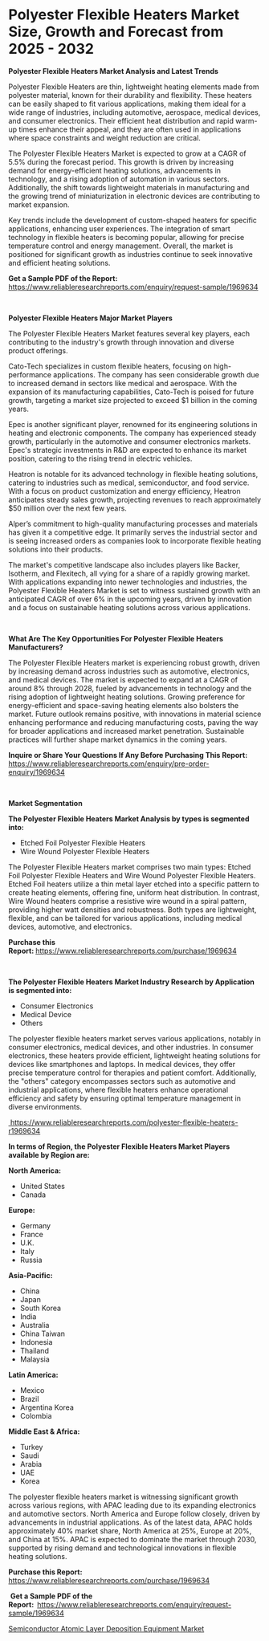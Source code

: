 <p><h1>Polyester Flexible Heaters Market Size, Growth and Forecast from 2025 - 2032</h1></p><p><strong>Polyester Flexible Heaters Market Analysis and Latest Trends</strong></p>
<p><p>Polyester Flexible Heaters are thin, lightweight heating elements made from polyester material, known for their durability and flexibility. These heaters can be easily shaped to fit various applications, making them ideal for a wide range of industries, including automotive, aerospace, medical devices, and consumer electronics. Their efficient heat distribution and rapid warm-up times enhance their appeal, and they are often used in applications where space constraints and weight reduction are critical.</p><p>The Polyester Flexible Heaters Market is expected to grow at a CAGR of 5.5% during the forecast period. This growth is driven by increasing demand for energy-efficient heating solutions, advancements in technology, and a rising adoption of automation in various sectors. Additionally, the shift towards lightweight materials in manufacturing and the growing trend of miniaturization in electronic devices are contributing to market expansion. </p><p>Key trends include the development of custom-shaped heaters for specific applications, enhancing user experiences. The integration of smart technology in flexible heaters is becoming popular, allowing for precise temperature control and energy management. Overall, the market is positioned for significant growth as industries continue to seek innovative and efficient heating solutions.</p></p>
<p><strong>Get a Sample PDF of the Report:&nbsp;</strong> <a href="https://www.reliableresearchreports.com/enquiry/request-sample/1969634?utm_campaign=2380&utm_medium=2&utm_source=Github&utm_content=ia&utm_term=13022025&utm_id=polyester-flexible-heaters">https://www.reliableresearchreports.com/enquiry/request-sample/1969634</a></p>
<p>&nbsp;</p>
<p><strong>Polyester Flexible Heaters Major Market Players</strong></p>
<p><p>The Polyester Flexible Heaters Market features several key players, each contributing to the industry's growth through innovation and diverse product offerings.</p><p>Cato-Tech specializes in custom flexible heaters, focusing on high-performance applications. The company has seen considerable growth due to increased demand in sectors like medical and aerospace. With the expansion of its manufacturing capabilities, Cato-Tech is poised for future growth, targeting a market size projected to exceed $1 billion in the coming years.</p><p>Epec is another significant player, renowned for its engineering solutions in heating and electronic components. The company has experienced steady growth, particularly in the automotive and consumer electronics markets. Epec's strategic investments in R&D are expected to enhance its market position, catering to the rising trend in electric vehicles.</p><p>Heatron is notable for its advanced technology in flexible heating solutions, catering to industries such as medical, semiconductor, and food service. With a focus on product customization and energy efficiency, Heatron anticipates steady sales growth, projecting revenues to reach approximately $50 million over the next few years.</p><p>Alper’s commitment to high-quality manufacturing processes and materials has given it a competitive edge. It primarily serves the industrial sector and is seeing increased orders as companies look to incorporate flexible heating solutions into their products.</p><p>The market's competitive landscape also includes players like Backer, Isotherm, and Flexitech, all vying for a share of a rapidly growing market. With applications expanding into newer technologies and industries, the Polyester Flexible Heaters Market is set to witness sustained growth with an anticipated CAGR of over 6% in the upcoming years, driven by innovation and a focus on sustainable heating solutions across various applications.</p></p>
<p>&nbsp;</p>
<p><strong>What Are The Key Opportunities For Polyester Flexible Heaters Manufacturers?</strong></p>
<p><p>The Polyester Flexible Heaters market is experiencing robust growth, driven by increasing demand across industries such as automotive, electronics, and medical devices. The market is expected to expand at a CAGR of around 8% through 2028, fueled by advancements in technology and the rising adoption of lightweight heating solutions. Growing preference for energy-efficient and space-saving heating elements also bolsters the market. Future outlook remains positive, with innovations in material science enhancing performance and reducing manufacturing costs, paving the way for broader applications and increased market penetration. Sustainable practices will further shape market dynamics in the coming years.</p></p>
<p><strong>Inquire or Share Your Questions If Any Before Purchasing This Report:</strong> <a href="https://www.reliableresearchreports.com/enquiry/pre-order-enquiry/1969634?utm_campaign=2380&utm_medium=2&utm_source=Github&utm_content=ia&utm_term=13022025&utm_id=polyester-flexible-heaters">https://www.reliableresearchreports.com/enquiry/pre-order-enquiry/1969634</a></p>
<p>&nbsp;</p>
<p><strong>Market Segmentation</strong></p>
<p><strong>The Polyester Flexible Heaters Market Analysis by types is segmented into:</strong></p>
<p><ul><li>Etched Foil Polyester Flexible Heaters</li><li>Wire Wound Polyester Flexible Heaters</li></ul></p>
<p><p>The Polyester Flexible Heaters market comprises two main types: Etched Foil Polyester Flexible Heaters and Wire Wound Polyester Flexible Heaters. Etched Foil heaters utilize a thin metal layer etched into a specific pattern to create heating elements, offering fine, uniform heat distribution. In contrast, Wire Wound heaters comprise a resistive wire wound in a spiral pattern, providing higher watt densities and robustness. Both types are lightweight, flexible, and can be tailored for various applications, including medical devices, automotive, and electronics.</p></p>
<p><strong>Purchase this Report:&nbsp;</strong><a href="https://www.reliableresearchreports.com/purchase/1969634?utm_campaign=2380&utm_medium=2&utm_source=Github&utm_content=ia&utm_term=13022025&utm_id=polyester-flexible-heaters">https://www.reliableresearchreports.com/purchase/1969634</a></p>
<p>&nbsp;</p>
<p><strong>The Polyester Flexible Heaters Market Industry Research by Application is segmented into:</strong></p>
<p><ul><li>Consumer Electronics</li><li>Medical Device</li><li>Others</li></ul></p>
<p><p>The polyester flexible heaters market serves various applications, notably in consumer electronics, medical devices, and other industries. In consumer electronics, these heaters provide efficient, lightweight heating solutions for devices like smartphones and laptops. In medical devices, they offer precise temperature control for therapies and patient comfort. Additionally, the "others" category encompasses sectors such as automotive and industrial applications, where flexible heaters enhance operational efficiency and safety by ensuring optimal temperature management in diverse environments.</p></p>
<p><a href="https://www.reliableresearchreports.com/polyester-flexible-heaters-r1969634?utm_campaign=2380&utm_medium=2&utm_source=Github&utm_content=ia&utm_term=13022025&utm_id=polyester-flexible-heaters">&nbsp;https://www.reliableresearchreports.com/polyester-flexible-heaters-r1969634</a></p>
<p><strong>In terms of Region, the Polyester Flexible Heaters Market Players available by Region are:</strong></p>
<p>
    <p> <strong> North America: </strong>
        <ul>
            <li>United States</li>
            <li>Canada</li>
        </ul>
        </p> 
    <p> <strong> Europe: </strong>
        <ul>
            <li>Germany</li>
            <li>France</li>
            <li>U.K.</li>
            <li>Italy</li>
            <li>Russia</li>
        </ul>
        </p> 
    <p> <strong> Asia-Pacific: </strong>
        <ul>
            <li>China</li>
            <li>Japan</li>
            <li>South Korea</li>
            <li>India</li>
            <li>Australia</li>
            <li>China Taiwan</li>
            <li>Indonesia</li>
            <li>Thailand</li>
            <li>Malaysia</li>
        </ul>
        </p> 
    <p> <strong> Latin America: </strong>
        <ul>
            <li>Mexico</li>
            <li>Brazil</li>
            <li>Argentina Korea</li>
            <li>Colombia</li>
        </ul>
        </p> 
    <p> <strong> Middle East & Africa: </strong>
        <ul>
            <li>Turkey</li>
            <li>Saudi</li>
            <li>Arabia</li>
            <li>UAE</li>
            <li>Korea</li>
        </ul>
    </p>
    </p>
<p><p>The polyester flexible heaters market is witnessing significant growth across various regions, with APAC leading due to its expanding electronics and automotive sectors. North America and Europe follow closely, driven by advancements in industrial applications. As of the latest data, APAC holds approximately 40% market share, North America at 25%, Europe at 20%, and China at 15%. APAC is expected to dominate the market through 2030, supported by rising demand and technological innovations in flexible heating solutions.</p></p>
<p><strong>Purchase this Report: </strong><a href="https://www.reliableresearchreports.com/purchase/1969634?utm_campaign=2380&utm_medium=2&utm_source=Github&utm_content=ia&utm_term=13022025&utm_id=polyester-flexible-heaters">https://www.reliableresearchreports.com/purchase/1969634</a></p>
<p>&nbsp;<strong>Get a Sample PDF of the Report:&nbsp;&nbsp;</strong><a href="https://www.reliableresearchreports.com/enquiry/request-sample/1969634?utm_campaign=2380&utm_medium=2&utm_source=Github&utm_content=ia&utm_term=13022025&utm_id=polyester-flexible-heaters">https://www.reliableresearchreports.com/enquiry/request-sample/1969634</a></p>
<p><strong></strong></p>
<p><p><a href="https://github.com/dolorespeddico90/Market-Research-Report-List-1/blob/main/semiconductor-atomic-layer-deposition-equipment-market.md?utm_campaign=2380&utm_medium=2&utm_source=Github&utm_content=ia&utm_term=13022025&utm_id=polyester-flexible-heaters">Semiconductor Atomic Layer Deposition Equipment Market</a></p></p>